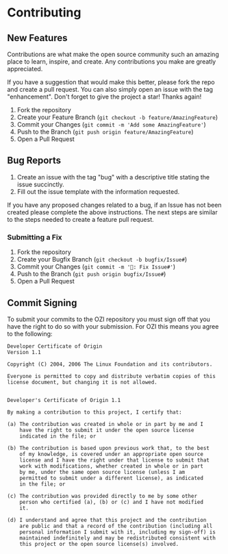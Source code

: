 # Contributing

## New Features

Contributions are what make the open source community such an amazing place to
learn, inspire, and create. Any contributions you make are greatly appreciated.

If you have a suggestion that would make this better, please fork the repo and
create a pull request. You can also simply open an issue with the tag "enhancement".
Don't forget to give the project a star! Thanks again!

1. Fork the repository
2. Create your Feature Branch (``git checkout -b feature/AmazingFeature``)
3. Commit your Changes (``git commit -m 'Add some AmazingFeature'``)
4. Push to the Branch (``git push origin feature/AmazingFeature``)
5. Open a Pull Request

## Bug Reports

1. Create an issue with the tag "bug" with a descriptive title stating the issue succinctly.
2. Fill out the issue template with the information requested.

If you have any proposed changes related to a bug, if an Issue has not been created please
complete the above instructions.
The next steps are similar to the steps needed to create a feature pull request.

### Submitting a Fix

1. Fork the repository
2. Create your Bugfix Branch (``git checkout -b bugfix/Issue#``)
3. Commit your Changes (``git commit -m '🐛: Fix Issue#'``)
4. Push to the Branch (``git push origin bugfix/Issue#``)
5. Open a Pull Request

## Commit Signing

To submit your commits to the OZI repository you must sign off that you have the right to
do so with your submission. For OZI this means you agree to the following:
```
Developer Certificate of Origin
Version 1.1

Copyright (C) 2004, 2006 The Linux Foundation and its contributors.

Everyone is permitted to copy and distribute verbatim copies of this
license document, but changing it is not allowed.


Developer's Certificate of Origin 1.1

By making a contribution to this project, I certify that:

(a) The contribution was created in whole or in part by me and I
    have the right to submit it under the open source license
    indicated in the file; or

(b) The contribution is based upon previous work that, to the best
    of my knowledge, is covered under an appropriate open source
    license and I have the right under that license to submit that
    work with modifications, whether created in whole or in part
    by me, under the same open source license (unless I am
    permitted to submit under a different license), as indicated
    in the file; or

(c) The contribution was provided directly to me by some other
    person who certified (a), (b) or (c) and I have not modified
    it.

(d) I understand and agree that this project and the contribution
    are public and that a record of the contribution (including all
    personal information I submit with it, including my sign-off) is
    maintained indefinitely and may be redistributed consistent with
    this project or the open source license(s) involved.
```
